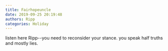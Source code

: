 ```yaml
---
title: Fairhopeuncle
date: 2019-09-25 20:19:48
authors: Ripp
categories: Holiday
---
```


 listen here Ripp--you need to reconsider your stance. you speak half truths and mostly lies.